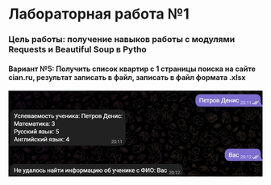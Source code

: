 # Лабораторная работа №1
### Цель работы: получение навыков работы с модулями Requests и Beautiful Soup в Pytho <br />
#### Вариант №5: Получить список квартир с 1 страницы поиска на сайте cian.ru, результат записать в файл, записать в файл формата .xlsx
![Image alt](https://github.com/Djacsal/LB2/blob/main/I7uiOov_8Cc.jpg)
